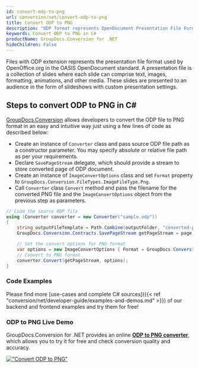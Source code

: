 ```yaml
---
id: convert-odp-to-png
url: conversion/net/convert-odp-to-png
title: Convert ODP to PNG
description: "ODP format represents OpenDocument Presentation File Format with .odp extension. Learn how to convert ODP to PNG file programmatically in C# language using GroupDocs.Conversion for .NET library."
keywords: Convert ODP to PNG in C#
productName: GroupDocs.Conversion for .NET
hideChildren: False
---
```


Files with ODP extension represents the presentation file format used by OpenOffice.org in the OASIS OpenDocument standard. A presentation file is a collection of slides where each slide can comprise text, images, formatting, animations, and other media. These slides are presented to an audience in the form of slideshows with custom presentation settings.

## Steps to convert ODP to PNG in C#

[GroupDocs.Conversion](https://products.groupdocs.com/conversion/net) allows developers to convert the ODP file to PNG format in an easy and intuitive way just using a few lines of code as described below:

* Create an instance of `Converter` class and pass source ODP file path as a constructor parameter. You may specify absolute or relative file path as per your requirements. 
* Declare `SavePageStream` delegate, which should provide a stream to store converted page of ODP document.
* Create an instance of `ImageConvertOptions` class and set `Format` property to `GroupDocs.Conversion.FileTypes.ImageFileType.Png`.
* Call `Converter` class `Convert` method and pass the filename for the converted PNG file and the `ImageConvertOptions` object from the previous step as parameters.

```csharp
// Load the source ODP file
using (Converter converter = new Converter("sample.odp"))
{
    string outputFileTemplate = Path.Combine(outputFolder, "converted-page-{0}.png");
    GroupDocs.Conversion.Contracts.SavePageStream getPageStream = page => new FileStream(string.Format(outputFileTemplate, page), FileMode.Create);

    // Set the convert options for PNG format
    var options = new ImageConvertOptions { Format = GroupDocs.Conversion.FileTypes.ImageFileType.Png };   
    // Convert to PNG format
    converter.Convert(getPageStream, options);
}
```

### Code Examples

Please find more [use-cases and complete C# sources]({{< ref "conversion/net/developer-guide/examples-and-demos.md" >}}) of our backend and frontend examples and try them for free!

### ODP to PNG Live Demo

GroupDocs.Conversion for .NET provides an online [**ODP to PNG converter**](https://products.groupdocs.app/conversion/odp-to-png), which allows you to try it for free and check conversion quality and accuracy.

[!["Convert ODP to PNG"](conversion/net/images/convert-to-png/convert-odp-to-png.png)](https://products.groupdocs.app/conversion/odp-to-png)